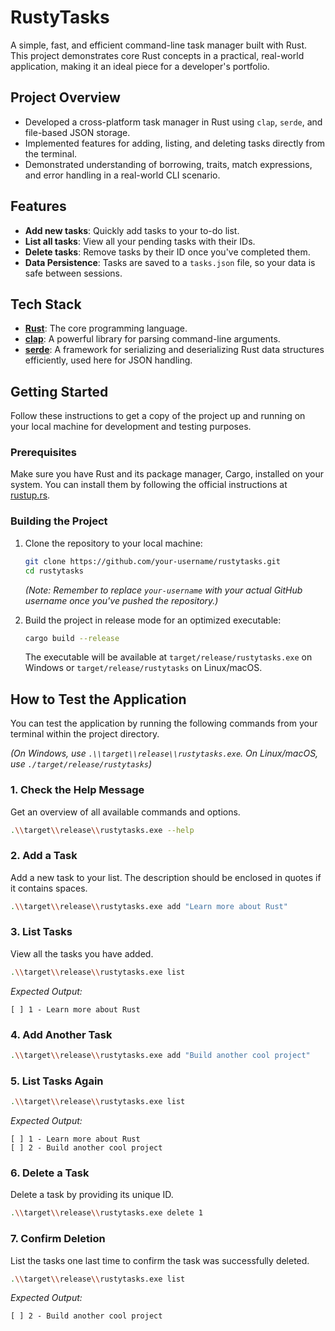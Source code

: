 # RustyTasks

A simple, fast, and efficient command-line task manager built with Rust. This project demonstrates core Rust concepts in a practical, real-world application, making it an ideal piece for a developer's portfolio.

## Project Overview

- Developed a cross-platform task manager in Rust using `clap`, `serde`, and file-based JSON storage.
- Implemented features for adding, listing, and deleting tasks directly from the terminal.
- Demonstrated understanding of borrowing, traits, match expressions, and error handling in a real-world CLI scenario.

## Features

- **Add new tasks**: Quickly add tasks to your to-do list.
- **List all tasks**: View all your pending tasks with their IDs.
- **Delete tasks**: Remove tasks by their ID once you've completed them.
- **Data Persistence**: Tasks are saved to a `tasks.json` file, so your data is safe between sessions.

## Tech Stack

- **[Rust](https://www.rust-lang.org/)**: The core programming language.
- **[clap](https://crates.io/crates/clap)**: A powerful library for parsing command-line arguments.
- **[serde](https://crates.io/crates/serde)**: A framework for serializing and deserializing Rust data structures efficiently, used here for JSON handling.

## Getting Started

Follow these instructions to get a copy of the project up and running on your local machine for development and testing purposes.

### Prerequisites

Make sure you have Rust and its package manager, Cargo, installed on your system. You can install them by following the official instructions at [rustup.rs](https://rustup.rs/).

### Building the Project

1.  Clone the repository to your local machine:
    ```sh
    git clone https://github.com/your-username/rustytasks.git
    cd rustytasks
    ```
    *(Note: Remember to replace `your-username` with your actual GitHub username once you've pushed the repository.)*

2.  Build the project in release mode for an optimized executable:
    ```sh
    cargo build --release
    ```
    The executable will be available at `target/release/rustytasks.exe` on Windows or `target/release/rustytasks` on Linux/macOS.

## How to Test the Application

You can test the application by running the following commands from your terminal within the project directory.

*(On Windows, use `.\\target\\release\\rustytasks.exe`. On Linux/macOS, use `./target/release/rustytasks`)*

### 1. Check the Help Message

Get an overview of all available commands and options.

```sh
.\\target\\release\\rustytasks.exe --help
```

### 2. Add a Task

Add a new task to your list. The description should be enclosed in quotes if it contains spaces.

```sh
.\\target\\release\\rustytasks.exe add "Learn more about Rust"
```

### 3. List Tasks

View all the tasks you have added.

```sh
.\\target\\release\\rustytasks.exe list
```
*Expected Output:*
```
[ ] 1 - Learn more about Rust
```

### 4. Add Another Task

```sh
.\\target\\release\\rustytasks.exe add "Build another cool project"
```

### 5. List Tasks Again

```sh
.\\target\\release\\rustytasks.exe list
```
*Expected Output:*
```
[ ] 1 - Learn more about Rust
[ ] 2 - Build another cool project
```

### 6. Delete a Task

Delete a task by providing its unique ID.

```sh
.\\target\\release\\rustytasks.exe delete 1
```

### 7. Confirm Deletion

List the tasks one last time to confirm the task was successfully deleted.

```sh
.\\target\\release\\rustytasks.exe list
```
*Expected Output:*
```
[ ] 2 - Build another cool project
``` 